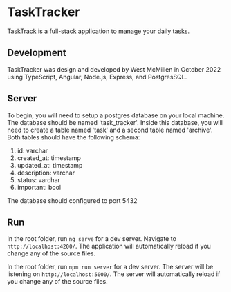 # TaskTracker

TaskTrack is a full-stack application to manage your daily tasks.

## Development

TaskTracker was design and developed by West McMillen in October 2022 using TypeScript, Angular, Node.js, Express, and PostgresSQL.

## Server

To begin, you will need to setup a postgres database on your local machine. The database should be named 'task_tracker'. Inside this database, you will need to create a table named 'task' and a second table named 'archive'. Both tables should have the following schema:

1. id: varchar
2. created_at: timestamp
3. updated_at: timestamp
4. description: varchar
5. status: varchar
6. important: bool

The database should configured to port 5432

## Run

In the root folder, run `ng serve` for a dev server. Navigate to `http://localhost:4200/`. The application will automatically reload if you change any of the source files.

In the root folder, run `npm run server` for a dev server. The server will be listening on `http://localhost:5000/`. The server will automatically reload if you change any of the source files.
